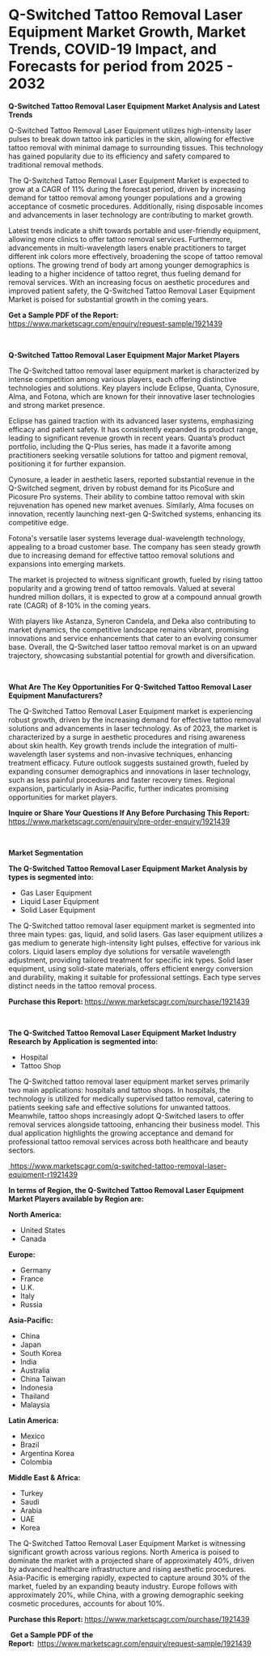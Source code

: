 <p><h1>Q-Switched Tattoo Removal Laser Equipment Market Growth, Market Trends, COVID-19 Impact, and Forecasts for period from 2025 - 2032</h1></p><p><strong>Q-Switched Tattoo Removal Laser Equipment Market Analysis and Latest Trends</strong></p>
<p><p>Q-Switched Tattoo Removal Laser Equipment utilizes high-intensity laser pulses to break down tattoo ink particles in the skin, allowing for effective tattoo removal with minimal damage to surrounding tissues. This technology has gained popularity due to its efficiency and safety compared to traditional removal methods. </p><p>The Q-Switched Tattoo Removal Laser Equipment Market is expected to grow at a CAGR of 11% during the forecast period, driven by increasing demand for tattoo removal among younger populations and a growing acceptance of cosmetic procedures. Additionally, rising disposable incomes and advancements in laser technology are contributing to market growth. </p><p>Latest trends indicate a shift towards portable and user-friendly equipment, allowing more clinics to offer tattoo removal services. Furthermore, advancements in multi-wavelength lasers enable practitioners to target different ink colors more effectively, broadening the scope of tattoo removal options. The growing trend of body art among younger demographics is leading to a higher incidence of tattoo regret, thus fueling demand for removal services. With an increasing focus on aesthetic procedures and improved patient safety, the Q-Switched Tattoo Removal Laser Equipment Market is poised for substantial growth in the coming years.</p></p>
<p><strong>Get a Sample PDF of the Report:&nbsp;</strong> <a href="https://www.marketscagr.com/enquiry/request-sample/1921439?utm_campaign=2520&utm_medium=2&utm_source=Github&utm_content=ia&utm_term=12042025&utm_id=q-switched-tattoo-removal-laser-equipment">https://www.marketscagr.com/enquiry/request-sample/1921439</a></p>
<p>&nbsp;</p>
<p><strong>Q-Switched Tattoo Removal Laser Equipment Major Market Players</strong></p>
<p><p>The Q-Switched tattoo removal laser equipment market is characterized by intense competition among various players, each offering distinctive technologies and solutions. Key players include Eclipse, Quanta, Cynosure, Alma, and Fotona, which are known for their innovative laser technologies and strong market presence.</p><p>Eclipse has gained traction with its advanced laser systems, emphasizing efficacy and patient safety. It has consistently expanded its product range, leading to significant revenue growth in recent years. Quanta’s product portfolio, including the Q-Plus series, has made it a favorite among practitioners seeking versatile solutions for tattoo and pigment removal, positioning it for further expansion.</p><p>Cynosure, a leader in aesthetic lasers, reported substantial revenue in the Q-Switched segment, driven by robust demand for its PicoSure and Picosure Pro systems. Their ability to combine tattoo removal with skin rejuvenation has opened new market avenues. Similarly, Alma focuses on innovation, recently launching next-gen Q-Switched systems, enhancing its competitive edge.</p><p>Fotona's versatile laser systems leverage dual-wavelength technology, appealing to a broad customer base. The company has seen steady growth due to increasing demand for effective tattoo removal solutions and expansions into emerging markets.</p><p>The market is projected to witness significant growth, fueled by rising tattoo popularity and a growing trend of tattoo removals. Valued at several hundred million dollars, it is expected to grow at a compound annual growth rate (CAGR) of 8-10% in the coming years.</p><p>With players like Astanza, Syneron Candela, and Deka also contributing to market dynamics, the competitive landscape remains vibrant, promising innovations and service enhancements that cater to an evolving consumer base. Overall, the Q-Switched laser tattoo removal market is on an upward trajectory, showcasing substantial potential for growth and diversification.</p></p>
<p>&nbsp;</p>
<p><strong>What Are The Key Opportunities For Q-Switched Tattoo Removal Laser Equipment Manufacturers?</strong></p>
<p><p>The Q-Switched Tattoo Removal Laser Equipment market is experiencing robust growth, driven by the increasing demand for effective tattoo removal solutions and advancements in laser technology. As of 2023, the market is characterized by a surge in aesthetic procedures and rising awareness about skin health. Key growth trends include the integration of multi-wavelength laser systems and non-invasive techniques, enhancing treatment efficacy. Future outlook suggests sustained growth, fueled by expanding consumer demographics and innovations in laser technology, such as less painful procedures and faster recovery times. Regional expansion, particularly in Asia-Pacific, further indicates promising opportunities for market players.</p></p>
<p><strong>Inquire or Share Your Questions If Any Before Purchasing This Report:</strong> <a href="https://www.marketscagr.com/enquiry/pre-order-enquiry/1921439?utm_campaign=2520&utm_medium=2&utm_source=Github&utm_content=ia&utm_term=12042025&utm_id=q-switched-tattoo-removal-laser-equipment">https://www.marketscagr.com/enquiry/pre-order-enquiry/1921439</a></p>
<p>&nbsp;</p>
<p><strong>Market Segmentation</strong></p>
<p><strong>The Q-Switched Tattoo Removal Laser Equipment Market Analysis by types is segmented into:</strong></p>
<p><ul><li>Gas Laser Equipment</li><li>Liquid Laser Equipment</li><li>Solid Laser Equipment</li></ul></p>
<p><p>The Q-Switched tattoo removal laser equipment market is segmented into three main types: gas, liquid, and solid lasers. Gas laser equipment utilizes a gas medium to generate high-intensity light pulses, effective for various ink colors. Liquid lasers employ dye solutions for versatile wavelength adjustment, providing tailored treatment for specific ink types. Solid laser equipment, using solid-state materials, offers efficient energy conversion and durability, making it suitable for professional settings. Each type serves distinct needs in the tattoo removal process.</p></p>
<p><strong>Purchase this Report:&nbsp;</strong><a href="https://www.marketscagr.com/purchase/1921439?utm_campaign=2520&utm_medium=2&utm_source=Github&utm_content=ia&utm_term=12042025&utm_id=q-switched-tattoo-removal-laser-equipment">https://www.marketscagr.com/purchase/1921439</a></p>
<p>&nbsp;</p>
<p><strong>The Q-Switched Tattoo Removal Laser Equipment Market Industry Research by Application is segmented into:</strong></p>
<p><ul><li>Hospital</li><li>Tattoo Shop</li></ul></p>
<p><p>The Q-Switched tattoo removal laser equipment market serves primarily two main applications: hospitals and tattoo shops. In hospitals, the technology is utilized for medically supervised tattoo removal, catering to patients seeking safe and effective solutions for unwanted tattoos. Meanwhile, tattoo shops increasingly adopt Q-Switched lasers to offer removal services alongside tattooing, enhancing their business model. This dual application highlights the growing acceptance and demand for professional tattoo removal services across both healthcare and beauty sectors.</p></p>
<p><a href="https://www.marketscagr.com/q-switched-tattoo-removal-laser-equipment-r1921439?utm_campaign=2520&utm_medium=2&utm_source=Github&utm_content=ia&utm_term=12042025&utm_id=q-switched-tattoo-removal-laser-equipment">&nbsp;https://www.marketscagr.com/q-switched-tattoo-removal-laser-equipment-r1921439</a></p>
<p><strong>In terms of Region, the Q-Switched Tattoo Removal Laser Equipment Market Players available by Region are:</strong></p>
<p>
    <p> <strong> North America: </strong>
        <ul>
            <li>United States</li>
            <li>Canada</li>
        </ul>
        </p> 
    <p> <strong> Europe: </strong>
        <ul>
            <li>Germany</li>
            <li>France</li>
            <li>U.K.</li>
            <li>Italy</li>
            <li>Russia</li>
        </ul>
        </p> 
    <p> <strong> Asia-Pacific: </strong>
        <ul>
            <li>China</li>
            <li>Japan</li>
            <li>South Korea</li>
            <li>India</li>
            <li>Australia</li>
            <li>China Taiwan</li>
            <li>Indonesia</li>
            <li>Thailand</li>
            <li>Malaysia</li>
        </ul>
        </p> 
    <p> <strong> Latin America: </strong>
        <ul>
            <li>Mexico</li>
            <li>Brazil</li>
            <li>Argentina Korea</li>
            <li>Colombia</li>
        </ul>
        </p> 
    <p> <strong> Middle East & Africa: </strong>
        <ul>
            <li>Turkey</li>
            <li>Saudi</li>
            <li>Arabia</li>
            <li>UAE</li>
            <li>Korea</li>
        </ul>
    </p>
    </p>
<p><p>The Q-Switched Tattoo Removal Laser Equipment Market is witnessing significant growth across various regions. North America is poised to dominate the market with a projected share of approximately 40%, driven by advanced healthcare infrastructure and rising aesthetic procedures. Asia-Pacific is emerging rapidly, expected to capture around 30% of the market, fueled by an expanding beauty industry. Europe follows with approximately 20%, while China, with a growing demographic seeking cosmetic procedures, accounts for about 10%.</p></p>
<p><strong>Purchase this Report: </strong><a href="https://www.marketscagr.com/purchase/1921439?utm_campaign=2520&utm_medium=2&utm_source=Github&utm_content=ia&utm_term=12042025&utm_id=q-switched-tattoo-removal-laser-equipment">https://www.marketscagr.com/purchase/1921439</a></p>
<p>&nbsp;<strong>Get a Sample PDF of the Report:&nbsp;&nbsp;</strong><a href="https://www.marketscagr.com/enquiry/request-sample/1921439?utm_campaign=2520&utm_medium=2&utm_source=Github&utm_content=ia&utm_term=12042025&utm_id=q-switched-tattoo-removal-laser-equipment">https://www.marketscagr.com/enquiry/request-sample/1921439</a></p>
<p><strong></strong></p>
<p><p></p><p></p><p></p></p>